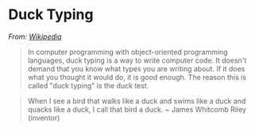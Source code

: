 # Duck Typing

*From: [Wikipedia](https://en.wikipedia.org/wiki/Duck_typing)*

> In computer programming with object-oriented programming languages, duck typing is a way to write computer code. It doesn't demand that you know what types you are writing about. If it does what you thought it would do, it is good enough. The reason this is called "duck typing" is the duck test.

> When I see a bird that walks like a duck and swims like a duck and quacks like a duck, I call that bird a duck. ~ James Whitcomb Riley (inventor)
